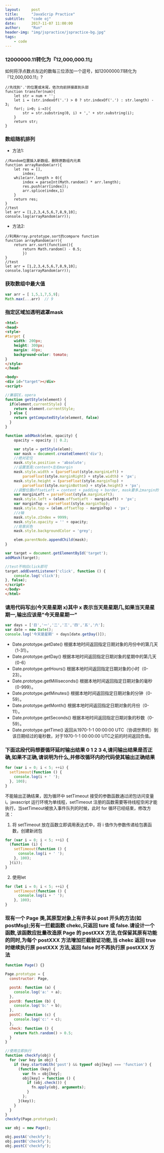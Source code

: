 ```yaml
---
layout:     post
title:      "JavaScrip Practice"
subtitle:   "code oj"
date:       2017-11-07 11:00:00
author:     "Run"
header-img: "img/jspractice/jspractice-bg.jpg"
tags:
    - code
---
```


### 12000000.11转化为『12,000,000.11』

如何将浮点数点左边的数每三位添加一个逗号，如12000000.11转化为『12,000,000.11』?

```JS
//先找到'.'的位置或末尾，依次向前拼接直到头部
function transfer(num){
	let str = num + '';
	let i = (str.indexOf('.') > 0 ? str.indexOf('.') : str.length) - 3;
	for(; i>0; i-=3){
		str = str.substring(0, i) + ',' + str.substring(i);
	}
	return str;
}
```

### 数组随机排列

- 方法1:

```JS
//Random位置插入新数组，删除原数组内元素
function arrayRandom(arr){
	let res = [],
		index;
	while(arr.length > 0){
		index = parseInt(Math.random() * arr.length);
		res.push(arr[index]);
		arr.splice(index,1)
	}
	return res;
}
//test
let arr = [1,2,3,4,5,6,7,8,9,10];
console.log(arrayRandom(arr));
```

- 方法2:

```JS
//利用Array.prototype.sort的compare function
function arrayRandom(arr){
	return arr.sort(function(){
		return Math.random() - 0.5;
		})
}
//test
let arr = [1,2,3,4,5,6,7,8,9,10];
console.log(arrayRandom(arr));
```

### 获取数组中最大值
```js
var arr = [ 1,5,1,7,5,9];
Math.max(...arr)  // 9 
```

### 指定区域加透明遮罩mask
```html
<html>
<head>
<style>
#target {
    width: 200px;
    height: 300px;
    margin: 40px;
    background-color: tomato;
}
</style>
</head>

<body>
<div id="target"></div>
<script>

//兼容IE，opera
function getStyle(element) {
  if(element.currentStyle) {
    return element.currentStyle;
  } else {
    return getComputedStyle(element, false)
  }
}

function addMask(elem, opacity) {
    opacity = opacity || 0.2;

    var style = getStyle(elem);
    var mask = document.createElement('div');
    //绝对定位
    mask.style.position = 'absolute';
    //设置宽高:content+左右margin
    mask.style.width = (parseFloat(style.marginLeft) +
        parseFloat(style.marginRight) + style.width) + 'px';
    mask.style.height = (parseFloat(style.marginTop) +
        parseFloat(style.marginBottom) + style.height) + 'px';
    //调整位置offsetLeft = content + padding + border, mask要多上margin的部分
    var marginLeft = parseFloat(style.marginLeft);
    mask.style.left = (elem.offsetLeft - marginLeft) + 'px';
    var marginTop = parseFloat(style.marginTop);
    mask.style.top = (elem.offsetTop - marginTop) + 'px';
    //z轴
    mask.style.zIndex = 9999;
    mask.style.opacity = '' + opacity;
    //背景灰色
    mask.style.backgroundColor = 'grey';

    elem.parentNode.appendChild(mask);
}

var target = document.getElementById('target');
addMask(target);

//test不响应click即可
target.addEventListener('click', function () {
    console.log('click');
}, false);
</script>
</body>
</html>
```

### 请用代码写出(今天是星期 x)其中 x 表示当天是星期几,如果当天是星期一,输出应该是"今天是星期一"
```js
var days = ['日','一','二','三','四','五','六'];
var date = new Date();
console.log('今天是星期' + days[date.getDay()]);
```
- Date.prototype.getDate() 根据本地时间返回指定日期对象的月份中的第几天（1-31）。
- Date.prototype.getDay() 根据本地时间返回指定日期对象的星期中的第几天（0-6）
- Date.prototype.getHours() 根据本地时间返回指定日期对象的小时（0-23）。
- Date.prototype.getMilliseconds() 根据本地时间返回指定日期对象的毫秒（0-999）。
- Date.prototype.getMinutes() 根据本地时间返回指定日期对象的分钟（0-59）。
- Date.prototype.getMonth() 根据本地时间返回指定日期对象的月份（0-11）。
- Date.prototype.getSeconds() 根据本地时间返回指定日期对象的秒数（0-59）。
- Date.prototype.getTime() 返回从1970-1-1 00:00:00 UTC（协调世界时）到该日期经过的毫秒数，对于1970-1-1 00:00:00 UTC之前的时间返回负值。

### 下面这段代码想要循环延时输出结果 0 1 2 3 4,请问输出结果是否正确,如果不正确,请说明为什么,并修改循环内的代码使其输出正确结果
```js
for (var i = 0; i < 5; ++i) {
  setTimeout(function () {
    console.log(i + ' ');
  }, 100);
}
```
不能输出正确结果，因为循环中 setTimeout 接受的参数函数通过闭包访问变量 i。javascript 运行环境为单线程，setTimeout 注册的函数需要等待线程空闲才能执行，当setTimeout被放入事件队列的时候，此时 for 循环已经结束，修改方法：
1. 将 setTimeout 放在函数立即调用表达式中，将 i 值作为参数传递给包裹函数，创建新闭包
```js
for (var i = 0; i < 5; ++i) {
  (function (i) {
    setTimeout(function () {
      console.log(i + ' ');
    }, 100);
  }(i));
}
```
2. 使用let
```js
for (let i = 0; i < 5; ++i) {
    setTimeout(function () {
      console.log(i + ' ');
    }, 100);
}
```

### 现有一个 Page 类,其原型对象上有许多以 post 开头的方法(如 postMsg);另有一拦截函数 chekc,只返回 ture 或 false.请设计一个函数,该函数应批量改造原 Page 的 postXXX 方法,在保留其原有功能的同时,为每个 postXXX 方法增加拦截验证功能,当 chekc 返回 true 时继续执行原 postXXX 方法,返回 false 时不再执行原 postXXX 方法
```js
function Page() {}

Page.prototype = {
  constructor: Page,

  postA: function (a) {
    console.log('a:' + a);
  },
  postB: function (b) {
    console.log('b:' + b);
  },
  postC: function (c) {
    console.log('c:' + c);
  },
  check: function () {
    return Math.random() > 0.5;
  }
}

//使用立即执行
function checkfy(obj) {
  for (var key in obj) {
    if (key.startsWith('post') && typeof obj[key] === 'function') {
      (function (key) {
        var fn = obj[key];
        obj[key] = function () {
          if (obj.check()) {
            fn.apply(obj, arguments);
          }
        };
      }(key));
    }
  }
} 
checkfy(Page.prototype);

var obj = new Page();

obj.postA('checkfy');
obj.postB('checkfy');
obj.postC('checkfy');
```